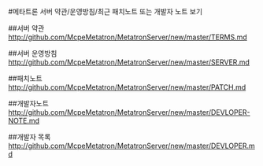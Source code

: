 #메타트론 서버 약관/운영방침/최근 패치노트 또는 개발자 노트 보기

##서버 약관
http://github.com/McpeMetatron/MetatronServer/new/master/TERMS.md

##서버 운영방침
http://github.com/McpeMetatron/MetatronServer/new/master/SERVER.md

##패치노트
http://github.com/McpeMetatron/MetatronServer/new/master/PATCH.md

##개발자노트
http://github.com/McpeMetatron/MetatronServer/new/master/DEVLOPER-NOTE.md


##개발자 목록
http://github.com/McpeMetatron/MetatronServer/new/master/DEVLOPER.md
